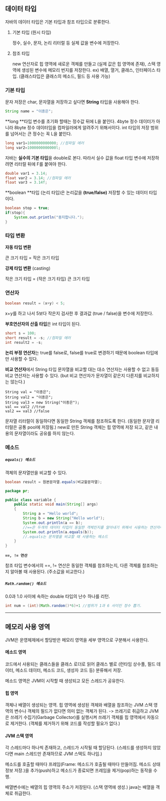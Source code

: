 ## 데이터 타입 

자바의 데이터 타입은 기본 타입과 참조 타입으로 분류한다.

1. 기본 타입 (원시 타입)

   정수, 실수, 문자, 논리 리터럴 등 실제 값을 변수에 저장한다.

2. 참조 타입

   new 연산자로 힙 영역에 새로운 객체를 만들고 (실제 값은 힙 영역에 존재), 스택 영역에 생성된 변수에 메모리 번지를 저장한다. ex) 배열, 열거, 클래스, 인터페이스 타입. (클래스타입은 클래스의 메소드, 필드 등 사용 가능)

   

### 기본 타입

문자 저장은 char, 문자열을 저장하고 싶다면 **String** 타입을 사용해야 한다.

```java
String name = "이종은";
```

**long **타입 변수를 초기화 할때는 정수값 뒤에 L을 붙인다. 4byte 정수 데이터가 아니라 8byte 정수 데이터임을 컴파일러에게 알려주기 위해서이다. int 타입의 저장 범위를 넘어서는 큰 정수는 꼭 L을 붙인다.

```java
long var1=1000000000000; //컴파일 에러
long var2=1000000000000l;
```

자바는 **실수의 기본 타입**을 double로 본다. 따라서 실수 값을 float 타입 변수에 저장하려면 리터럴 뒤에 F를 붙여야 한다.

```java
double var1 = 3.14;
float var2 = 3.14; //컴파일 에러
float var3 = 3.14f;
```

**boolean **타입 (논리 타입)은 논리값을 **(true/false)** 저장할 수 있는 데이터 타입이다.

```java
boolean stop = true;
if(stop){
	System.out.println("중지합니다.");
}
```



### 타입 변환

**자동 타입 변환**

큰 크기 타입 = 작은 크기 타입

**강제 타입 변환** (casting)

작은 크기 타입 = (작은 크기 타입) 큰 크기 타입



### 연산자

```java
boolean result = (x+y) < 5;
```

x+y를 하고 나서 5보다 작은지 검사한 후 결과값 (true / false)을 변수에 저장한다.

**부호연산자의 산출 타입**은 int 타입이 된다.

```java
short s = 100;
short result = -s; //컴파일 에러
int result2 = -s;
```

**논리 부정 연산자**는 true를 false로, false를 true로 변경하기 때문에 boolean 타입에만 사용할 수 있다.

**비교 연산자**에서 String 타입 문자열을 비교할 대는 대소 연산자는 사용할 수 없고 동등 비교 연산자는 사용할 수 있다. (but 비교 연산자가 문자열이 같은지 다른지를 비교하지는 않는다.) 

```
String val = "이종은";
String val2 = "이종은";
String val3 = new String("이종은");
val == val2 //true
val2 == val3 //false
```

문자열 리터럴이 동일하다면 동일한 String 객체를 참조하도록 한다. (동일한 문자열 리터럴은 공통 pool에 저장됨.) new로 만든 String 객체는 힙 영역에 저장 되고, 같은 내용의 문자열이라도 공유를 하지 않는다.



### 메소드

##### `equals() 메소드 `

객체의 문자열만을 비교할 수 있다. 

```java
boolean result = 원본문자열.equals(비교할문자열);
```

```java
package pr;

public class variable {
    public static void main(String[] args)
    {
        String a = "Hello world";
        String b = new String("Hello world");
        System.out.println(a == b); 
        //==은 두개의 데이터 타입이 동일한 객체인지를 알아내기 위해서 사용하는 연산자이기 때문에 값이 false
        System.out.println(a.equals(b)); 
        //.equals는 문자열을 비교할 때 사용하는 메소드
    }
}
```

**`==, != 연산`**

참조 타입 변수에서의 ==, != 연산은 동일한 객체를 참조하는지, 다른 객체를 참조하는지 알아볼 때 사용된다. (주소값을 비교한다.)

##### `Math.random() 메소드`

0.0과 1.0 사이에 속하는 double 타입의 난수 하나를 리턴.

```java
int num = (int)(Math.random()*6)+1 //범위가 1과 6 사이인 정수 뽑기.
```





------

## 메모리 사용 영역

JVM은 운영체제에서 할당받은 메모리 영역을 세부 영역으로 구분해서 사용한다.

#### 메소드 영역

코드에서 사용되는 클래스들을 클래스 로더로 읽어 클래스 별로 (런타임 상수풀, 필드 데이터, 메소드 데이터, 메소드 코드, 생성자 코드 등) 분류해서 저장.

메소드 영역은 JVM이 시작할 때 생성되고 모든 스레드가 공유한다.

#### 힙 영역

객체나 배열이 생성되는 영역. 힙 영역에 생성된 객체와 배열을 참조하는 JVM 스택 영역의 변수나 객체의 필드가 없다면 의미 없는 객체가 된다. -> 쓰레기로 취급하고 JVM은 쓰레기 수집기(Garbage Collector)를 실행시켜 쓰레기 객체를 힙 영역에서 자동으로 제거한다. (객체를 제거하기 위해 코드를 작성할 필요가 없다.)

#### JVM 스택 영역

각 스레드마다 하나씩 존재하고, 스레드가 시작될 때 할당된다. (스레드를 생성하지 않았다면 main 스레드만 존재하므로 JVM 스택도 하나임.) 

메소드를 호출할 때마다 프레임(Frame: 메소드가 호출될 때마다 만들어짐. 메소드 상태 정보 저장.)을 추가(push)하고 메소드가 종료되면 프레임을 제거(pop)하는 동작을 수행.

배열변수에는 배열의 힙 영역의 주소가 저장된다. (스택 영역에 생성.) java는 배열을 객체로 취급한다.